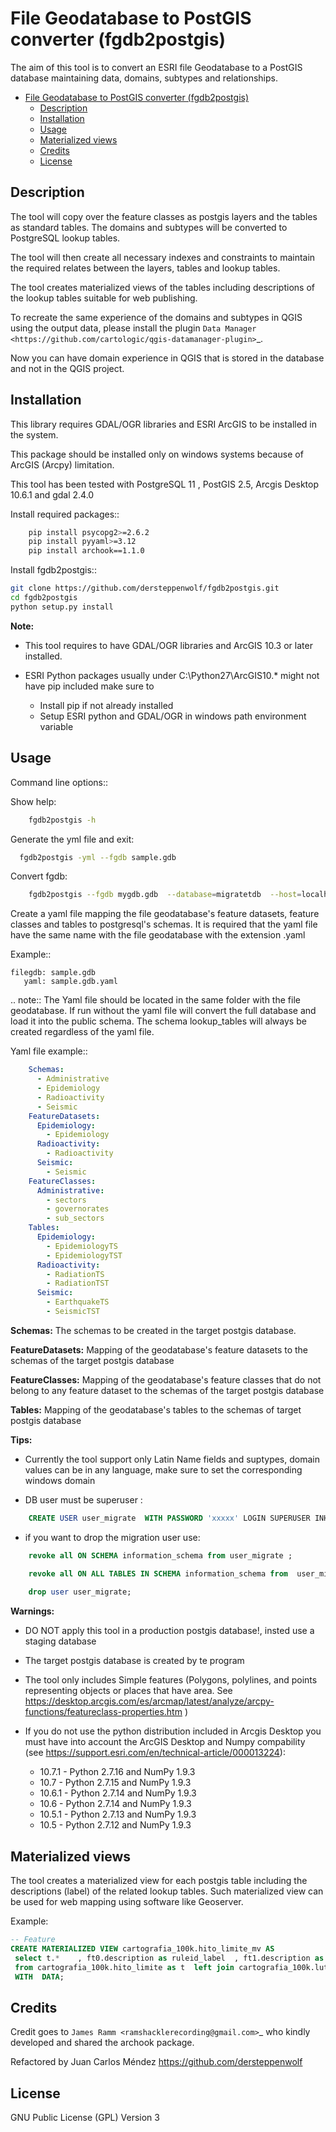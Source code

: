 # File Geodatabase to PostGIS converter (fgdb2postgis)

The aim of this tool is to convert an ESRI file Geodatabase to a PostGIS database maintaining data, domains, subtypes and relationships.

- [File Geodatabase to PostGIS converter (fgdb2postgis)](#file-geodatabase-to-postgis-converter-fgdb2postgis)
  - [Description](#description)
  - [Installation](#installation)
  - [Usage](#usage)
  - [Materialized views](#materialized-views)
  - [Credits](#credits)
  - [License](#license)

## Description

The tool will copy over the feature classes as postgis layers and the tables as standard tables. The domains and subtypes will be converted to PostgreSQL lookup tables.

The tool will then create all necessary indexes and constraints to maintain the required relates between the layers, tables and lookup tables.

The tool creates materialized views of the tables including descriptions of the lookup tables suitable for  web publishing.

To recreate the same experience of the domains and subtypes in QGIS using the output data, please install the plugin `Data Manager <https://github.com/cartologic/qgis-datamanager-plugin>`_.

Now you can have domain experience in QGIS that is stored in the database and not in the QGIS project.


## Installation

This library requires GDAL/OGR libraries and ESRI ArcGIS to be installed in the system.

This package should be installed only on windows systems because of ArcGIS (Arcpy) limitation.

This tool has been  tested with PostgreSQL 11 ,  PostGIS 2.5, Arcgis Desktop 10.6.1 and  gdal 2.4.0


Install required packages::

```bash
    pip install psycopg2>=2.6.2
    pip install pyyaml>=3.12
    pip install archook==1.1.0
```

Install fgdb2postgis::

```bash
git clone https://github.com/dersteppenwolf/fgdb2postgis.git
cd fgdb2postgis
python setup.py install
```

__Note:__

  * This tool requires to have GDAL/OGR libraries and ArcGIS 10.3 or later installed.
  * ESRI Python packages usually under C:\Python27\ArcGIS10.* might not have pip included make sure to

    * Install pip if not already installed
    * Setup ESRI python and GDAL/OGR in windows path environment variable

## Usage


Command line options::

Show help: 

```bash
    fgdb2postgis -h
```

Generate the yml file and exit: 

```bash
  fgdb2postgis -yml --fgdb sample.gdb
```

Convert fgdb: 

```bash
    fgdb2postgis --fgdb mygdb.gdb  --database=migratetdb  --host=localhost  --port=5432  --user=user_migrate  --password=user_migrate --a_srs=EPSG:4686   --t_srs=EPSG:4686 --include_empty=False --lookup_tables_schema=mylookuptableschema
```



Create a yaml file mapping the file geodatabase's feature datasets, 
feature classes and tables to postgresql's schemas. It is required that the yaml file have the same 
name with the file geodatabase with the extension .yaml

Example::

    filegdb: sample.gdb
       yaml: sample.gdb.yaml

.. note::
  The Yaml file should be located in the same folder with the file geodatabase.
  If run without the yaml file will convert the full database and load it into the public schema.
  The schema lookup_tables will always be created regardless of the yaml file.

Yaml file example::

```yaml
    Schemas:
      - Administrative
      - Epidemiology
      - Radioactivity
      - Seismic
    FeatureDatasets:
      Epidemiology:
        - Epidemiology
      Radioactivity:
        - Radioactivity
      Seismic:
        - Seismic
    FeatureClasses:
      Administrative:
        - sectors
        - governorates
        - sub_sectors
    Tables:
      Epidemiology:
        - EpidemiologyTS
        - EpidemiologyTST
      Radioactivity:
        - RadiationTS
        - RadiationTST
      Seismic:
        - EarthquakeTS
        - SeismicTST
```

__Schemas:__
  The schemas to be created in the target postgis database.

__FeatureDatasets:__
  Mapping of the geodatabase's feature datasets to the schemas of the target postgis database

__FeatureClasses:__
  Mapping of the geodatabase's feature classes that do not belong to any feature dataset to the schemas of the target postgis database

__Tables:__
  Mapping of the geodatabase's tables to the schemas of target postgis database


__Tips:__

  * Currently the tool support only Latin Name fields and suptypes, domain values can be in any   language, make sure to set the corresponding windows domain
  
  * DB user must be superuser :

```sql
    CREATE USER user_migrate  WITH PASSWORD 'xxxxx' LOGIN SUPERUSER INHERIT  CREATEDB CREATEROLE  NOREPLICATION;
```

  * if you want to drop the migration user use: 

```sql
    revoke all ON SCHEMA information_schema from user_migrate ;

    revoke all ON ALL TABLES IN SCHEMA information_schema from  user_migrate;
    
    drop user user_migrate;
```

__Warnings:__

  * DO NOT apply this tool in a production postgis database!, insted use a staging database
  * The target postgis database is created by te program
  * The tool only includes Simple features (Polygons, polylines, and points representing objects or places that have area. See https://desktop.arcgis.com/es/arcmap/latest/analyze/arcpy-functions/featureclass-properties.htm  ) 
  * If you do not use the python distribution included in Arcgis Desktop you must have into account the  ArcGIS Desktop and Numpy compability (see https://support.esri.com/en/technical-article/000013224): 

      *  10.7.1 - Python 2.7.16 and NumPy 1.9.3
      *  10.7 - Python 2.7.15 and NumPy 1.9.3
      *  10.6.1 - Python 2.7.14 and NumPy 1.9.3
      *  10.6 - Python 2.7.14 and NumPy 1.9.3
      *  10.5.1 - Python 2.7.13 and NumPy 1.9.3
      *  10.5 - Python 2.7.12 and NumPy 1.9.3

## Materialized views

The tool creates a materialized view for each postgis table  including the descriptions (label) of the related lookup tables. Such materialized view can be used for web mapping using software like Geoserver.

Example:
```sql
-- Feature
CREATE MATERIALIZED VIEW cartografia_100k.hito_limite_mv AS 
 select t.*    , ft0.description as ruleid_label  , ft1.description as symbol_label    
 from cartografia_100k.hito_limite as t  left join cartografia_100k.lut_hito_limite_rep_rules as ft0 on ( t.ruleid = ft0.code )  left join cartografia_100k.lut_dom_gen_plts as ft1 on ( t.symbol = ft1.code )  
 WITH  DATA;
```


## Credits


Credit goes to `James Ramm <ramshacklerecording@gmail.com>`_ who kindly developed and shared the archook package.

Refactored by Juan Carlos Méndez https://github.com/dersteppenwolf

## License

GNU Public License (GPL) Version 3

